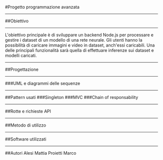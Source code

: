 #Progetto programmazione avanzata
***
##Obiettivo
***
L'obiettivo principale è di sviluppare un backend Node.js per processare e gestire i dataset di un modello di una rete neurale.
Gli utenti hanno la possibilità di caricare immagini e video in dataset, anch'essi caricabili.
Una delle principali funzionalità sarà quella di effettuare inferenze sui dataset e modelli caricati.
***
##Progettazione
***
###UML e diagrammi delle sequenze
***
##Pattern usati
###Singleton
###MVC
###Chain of responsability
***
##Rotte e richieste API
***
##Metodo di utilizzo
***
##Software utilizzati
***
##Autori
Alesi Mattia
Proietti Marco
